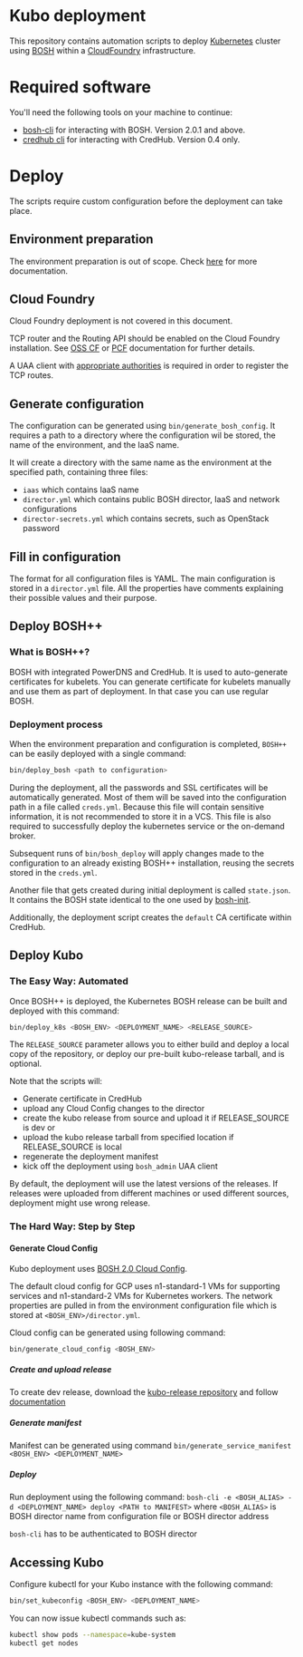 # Kubo deployment

This repository contains automation scripts to deploy [Kubernetes](https://kubernetes.io/) cluster using 
[BOSH](https://bosh.io/) within a [CloudFoundry](https://cloudfoundry.org) infrastructure.

# Required software

You'll need the following tools on your machine to continue:

- [bosh-cli](https://bosh.io/docs/cli-v2.html) for interacting with BOSH. Version 2.0.1 and above.
- [credhub cli](https://github.com/pivotal-cf/credhub-cli) for interacting with CredHub. Version 0.4 only.

# Deploy

The scripts require custom configuration before the deployment can take place. 

## Environment preparation

The environment preparation is out of scope. Check [here](https://bosh.io/docs/init.html) for more documentation.

## Cloud Foundry

Cloud Foundry deployment is not covered in this document.

TCP router and the Routing API should be enabled on the Cloud Foundry installation. See [OSS CF](https://docs.cloudfoundry.org/adminguide/enabling-tcp-routing.html) or
[PCF](http://docs.pivotal.io/pivotalcf/1-8/opsguide/tcp-routing-ert-config.html) documentation for 
further details.

A UAA client with [appropriate authorities](https://github.com/cloudfoundry-incubator/routing-api#configure-oauth-clients-manually-using-uaac-cli-for-uaa)
is required in order to register the TCP routes.

## Generate configuration

The configuration can be generated using `bin/generate_bosh_config`.
It requires a path to a directory where the configuration wil be stored, the name of the environment,
and the IaaS name.

It will create a directory with the same name as the environment at the specified path, containing three files: 
- `iaas` which contains IaaS name
- `director.yml` which contains public BOSH director, IaaS and network configurations 
- `director-secrets.yml` which contains secrets, such as OpenStack password

## Fill in configuration

The format for all configuration files is YAML. The main configuration is stored in a `director.yml` file. All 
the properties have comments explaining their possible values and their purpose.

## Deploy BOSH++

### What is BOSH++? 

BOSH with integrated PowerDNS and CredHub. It is used to auto-generate certificates for kubelets. 
You can generate certificate for kubelets manually and use them as part of deployment. In that case you can use 
regular BOSH.

### Deployment process

When the environment preparation and configuration is completed, `BOSH++` can be
easily deployed with a single command:

```bash
bin/deploy_bosh <path to configuration>
```

During the deployment, all the passwords and SSL certificates will be automatically
generated. Most of them will be saved into the configuration path in a file called 
`creds.yml`. Because this file will contain sensitive information, it is not recommended
to store it in a VCS. This file is also required to successfully deploy the kubernetes
service or the on-demand broker.
 
Subsequent runs of `bin/bosh_deploy` will apply changes made to the configuration
to an already existing BOSH++ installation, reusing the secrets stored in the `creds.yml`.

Another file that gets created during initial deployment is called `state.json`. It contains
the BOSH state identical to the one used by [bosh-init](https://bosh.io/docs/using-bosh-init.html).

Additionally, the deployment script creates the `default` CA certificate within CredHub.

## Deploy Kubo

### The Easy Way: Automated 

Once BOSH++ is deployed, the Kubernetes BOSH release can be built and deployed with this command:

```bash
bin/deploy_k8s <BOSH_ENV> <DEPLOYMENT_NAME> <RELEASE_SOURCE>
```

The `RELEASE_SOURCE` parameter allows you to either build and deploy a local copy of the repository, or deploy our pre-built kubo-release tarball, and is optional.

Note that the scripts will:

- Generate certificate in CredHub
- upload any Cloud Config changes to the director
- create the kubo release from source and upload it if RELEASE_SOURCE is dev
or 
- upload the kubo release tarball from specified location if RELEASE_SOURCE is local
- regenerate the deployment manifest
- kick off the deployment using `bosh_admin` UAA client

By default, the deployment will use the latest versions of the releases. If releases were uploaded from different machines or 
used different sources, deployment might use wrong release.

### The Hard Way: Step by Step 

#### Generate Cloud Config

Kubo deployment uses [BOSH 2.0 Cloud Config](https://bosh.io/docs/cloud-config.html).

The default cloud config for GCP uses n1-standard-1 VMs for supporting services and n1-standard-2 VMs
for Kubernetes workers. The network properties are pulled in from the environment configuration file 
which is stored at `<BOSH_ENV>/director.yml`.

Cloud config can be generated using following command:
```bash
bin/generate_cloud_config <BOSH_ENV>
```

##### Create and upload release

To create dev release, download the [kubo-release repository](https://github.com/pivotal-cf-experimental/kubo-release) 
and follow [documentation](https://bosh.io/docs/create-release.html#dev-release)

##### Generate manifest

Manifest can be generated using command `bin/generate_service_manifest <BOSH_ENV> <DEPLOYMENT_NAME>`

##### Deploy

Run deployment using the following command: `bosh-cli -e <BOSH_ALIAS> -d <DEPLOYMENT_NAME> deploy <PATH to MANIFEST>`
where `<BOSH_ALIAS>` is BOSH director name from configuration file or BOSH director address

`bosh-cli` has to be authenticated to BOSH director

## Accessing Kubo

Configure kubectl for your Kubo instance with the following command: 

```bash
bin/set_kubeconfig <BOSH_ENV> <DEPLOYMENT_NAME>
```

You can now issue kubectl commands such as:
```bash
kubectl show pods --namespace=kube-system
kubectl get nodes
```

